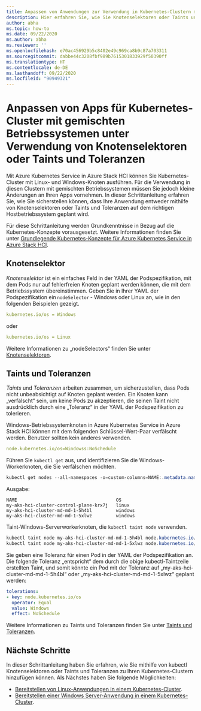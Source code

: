 ```yaml
---
title: Anpassen von Anwendungen zur Verwendung in Kubernetes-Clustern mit gemischten Betriebssystemen
description: Hier erfahren Sie, wie Sie Knotenselektoren oder Taints und Toleranzen für Azure Kubernetes Service verwenden, um sicherzustellen, dass Anwendungen in Kubernetes-Clustern mit gemischten Betriebssystemen, die auf Azure Stack HCI ausgeführt werden, auf dem richtigen Workerknotenbetriebssystem geplant werden.
author: abha
ms.topic: how-to
ms.date: 09/22/2020
ms.author: abha
ms.reviewer: ''
ms.openlocfilehash: e70ac456929b5c8402e49c969ca8b9c87a703311
ms.sourcegitcommit: dabbe44c3208fbf989b7615301833929f50390ff
ms.translationtype: HT
ms.contentlocale: de-DE
ms.lasthandoff: 09/22/2020
ms.locfileid: "90949321"
---
```

# <a name="adapt-apps-for-mixed-os-kubernetes-clusters-using-node-selectors-or-taints-and-tolerations"></a>Anpassen von Apps für Kubernetes-Cluster mit gemischten Betriebssystemen unter Verwendung von Knotenselektoren oder Taints und Toleranzen

Mit Azure Kubernetes Service in Azure Stack HCI können Sie Kubernetes-Cluster mit Linux- und Windows-Knoten ausführen. Für die Verwendung in diesen Clustern mit gemischten Betriebssystemen müssen Sie jedoch kleine Änderungen an Ihren Apps vornehmen. In dieser Schrittanleitung erfahren Sie, wie Sie sicherstellen können, dass Ihre Anwendung entweder mithilfe von Knotenselektoren oder Taints und Toleranzen auf dem richtigen Hostbetriebssystem geplant wird.

Für diese Schrittanleitung werden Grundkenntnisse in Bezug auf die Kubernetes-Konzepte vorausgesetzt. Weitere Informationen finden Sie unter [Grundlegende Kubernetes-Konzepte für Azure Kubernetes Service in Azure Stack HCI](kubernetes-concepts.md).

## <a name="node-selector"></a>Knotenselektor

*Knotenselektor* ist ein einfaches Feld in der YAML der Podspezifikation, mit dem Pods nur auf fehlerfreien Knoten geplant werden können, die mit dem Betriebssystem übereinstimmen. Geben Sie in Ihrer YAML der Podspezifikation ein `nodeSelector` - Windows oder Linux an, wie in den folgenden Beispielen gezeigt. 

```yaml
kubernetes.io/os = Windows
```
oder

```yaml
kubernetes.io/os = Linux
```

Weitere Informationen zu „nodeSelectors“ finden Sie unter [Knotenselektoren](https://kubernetes.io/docs/concepts/scheduling-eviction/assign-pod-node/). 

## <a name="taints-and-tolerations"></a>Taints und Toleranzen

*Taints* und *Toleranzen* arbeiten zusammen, um sicherzustellen, dass Pods nicht unbeabsichtigt auf Knoten geplant werden. Ein Knoten kann „verfälscht“ sein, um keine Pods zu akzeptieren, die seinen Taint nicht ausdrücklich durch eine „Toleranz“ in der YAML der Podspezifikation zu tolerieren.

Windows-Betriebssystemknoten in Azure Kubernetes Service in Azure Stack HCI können mit dem folgenden Schlüssel-Wert-Paar verfälscht werden. Benutzer sollten kein anderes verwenden.

```yaml
node.kubernetes.io/os=Windowss:NoSchedule
```
Führen Sie `kubectl get` aus, und identifizieren Sie die Windows-Workerknoten, die Sie verfälschen möchten.

```PowerShell
kubectl get nodes --all-namespaces -o=custom-columns=NAME:.metadata.name,OS:.status.nodeInfo.operatingSystem
```
Ausgabe:
```output
NAME                                     OS
my-aks-hci-cluster-control-plane-krx7j   linux
my-aks-hci-cluster-md-md-1-5h4bl         windows
my-aks-hci-cluster-md-md-1-5xlwz         windows
```

Taint-Windows-Serverworkerknoten, die `kubectl taint node` verwenden.

```PowerShell
kubectl taint node my-aks-hci-cluster-md-md-1-5h4bl node.kubernetes.io/os=Windows:NoSchedule
kubectl taint node my-aks-hci-cluster-md-md-1-5xlwz node.kubernetes.io/os=Windows:NoSchedule
```

Sie geben eine Toleranz für einen Pod in der YAML der Podspezifikation an. Die folgende Toleranz „entspricht“ dem durch die obige kubectl-Taintzeile erstellten Taint, und somit könnte ein Pod mit der Toleranz auf „my-aks-hci-cluster-md-md-1-5h4bl“ oder „my-aks-hci-cluster-md-md-1-5xlwz“ geplant werden:

```yaml
tolerations:
- key: node.kubernetes.io/os
  operator: Equal
  value: Windows
  effect: NoSchedule
```
Weitere Informationen zu Taints und Toleranzen finden Sie unter [Taints und Toleranzen](https://kubernetes.io/docs/concepts/scheduling-eviction/taint-and-toleration/). 

## <a name="next-steps"></a>Nächste Schritte

In dieser Schrittanleitung haben Sie erfahren, wie Sie mithilfe von kubectl Knotenselektoren oder Taints und Toleranzen zu Ihren Kubernetes-Clustern hinzufügen können. Als Nächstes haben Sie folgende Möglichkeiten:
- [Bereitstellen von Linux-Anwendungen in einem Kubernetes-Cluster](./deploy-linux-application.md).
- [Bereitstellen einer Windows Server-Anwendung in einem Kubernetes-Cluster](./deploy-windows-application.md).
